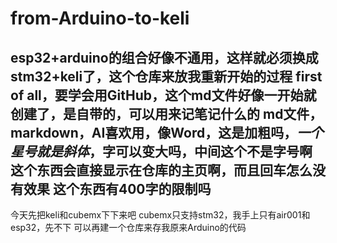 # from-Arduino-to-keli
esp32+arduino的组合好像不通用，这样就必须换成stm32+keli了，这个仓库来放我重新开始的过程
first of all，要学会用GitHub，这个md文件好像一开始就创建了，是自带的，可以用来记笔记什么的
md文件，markdown，AI喜欢用，像Word，**这是加粗吗**，*一个星号就是斜体*，字可以变大吗，中间这个不是字号啊
这个东西会直接显示在仓库的主页啊，而且回车怎么没有效果
这个东西有400字的限制吗
------------
今天先把keli和cubemx下下来吧
cubemx只支持stm32，我手上只有air001和esp32，先不下
可以再建一个仓库来存我原来Arduino的代码
